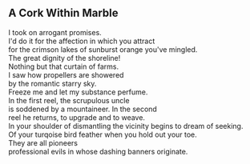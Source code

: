 A Cork Within Marble
--------------------
I took on arrogant promises.  
I'd do it for the affection in which you attract  
for the crimson lakes of sunburst orange you've mingled.  
The great dignity of the shoreline!  
Nothing but that curtain of farms.  
I saw how propellers are showered  
by the romantic starry sky.  
Freeze me and let my substance perfume.  
In the first reel, the scrupulous uncle  
is soddened by a mountaineer. In the second  
reel he returns, to upgrade and to weave.  
In your shoulder of dismantling the vicinity begins to dream of seeking.  
Of your turqoise bird feather when you hold out your toe.  
They are all pioneers  
professional evils in whose dashing banners originate.  
